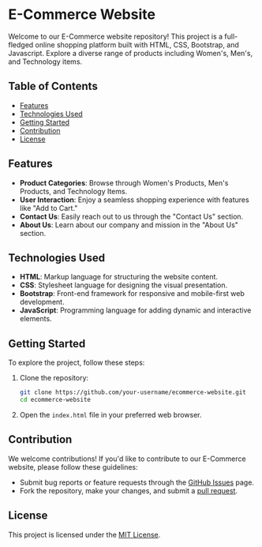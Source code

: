 # E-Commerce Website

Welcome to our E-Commerce website repository! This project is a full-fledged online shopping platform built with HTML, CSS, Bootstrap, and Javascript. Explore a diverse range of products including Women's, Men's, and Technology items.

## Table of Contents

- [Features](#features)
- [Technologies Used](#technologies-used)
- [Getting Started](#getting-started)
- [Contribution](#contribution)
- [License](#license)

## Features

- **Product Categories**: Browse through Women's Products, Men's Products, and Technology Items.
- **User Interaction**: Enjoy a seamless shopping experience with features like "Add to Cart."
- **Contact Us**: Easily reach out to us through the "Contact Us" section.
- **About Us**: Learn about our company and mission in the "About Us" section.

## Technologies Used

- **HTML**: Markup language for structuring the website content.
- **CSS**: Stylesheet language for designing the visual presentation.
- **Bootstrap**: Front-end framework for responsive and mobile-first web development.
- **JavaScript**: Programming language for adding dynamic and interactive elements.

## Getting Started

To explore the project, follow these steps:

1. Clone the repository:

    ```bash
    git clone https://github.com/your-username/ecommerce-website.git
    cd ecommerce-website
    ```

2. Open the `index.html` file in your preferred web browser.

## Contribution

We welcome contributions! If you'd like to contribute to our E-Commerce website, please follow these guidelines:

- Submit bug reports or feature requests through the [GitHub Issues](https://github.com/your-username/ecommerce-website/issues) page.
- Fork the repository, make your changes, and submit a [pull request](https://github.com/your-username/ecommerce-website/pulls).

## License

This project is licensed under the [MIT License](LICENSE).
